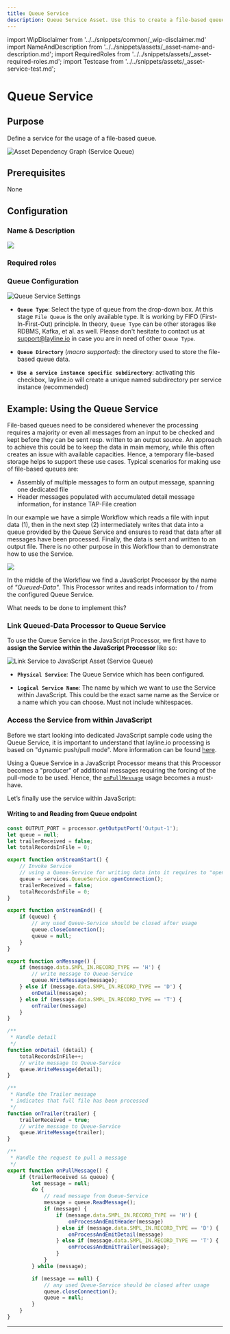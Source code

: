 ```yaml
---
title: Queue Service
description: Queue Service Asset. Use this to create a file-based queue.
---
```


import WipDisclaimer from '../../snippets/common/_wip-disclaimer.md'
import NameAndDescription from '../../snippets/assets/_asset-name-and-description.md';
import RequiredRoles from '../../snippets/assets/_asset-required-roles.md';
import Testcase from '../../snippets/assets/_asset-service-test.md';

# Queue Service

## Purpose

Define a service for the usage of a file-based queue.

![](./.asset-service-queue_images/1716279252580.png "Asset Dependency Graph (Service Queue)")

## Prerequisites

None

## Configuration

### Name & Description

![](./.asset-service-queue_images/1716281491472.png)

<NameAndDescription></NameAndDescription>

### Required roles

<RequiredRoles></RequiredRoles>

### Queue Configuration

![](./.asset-service-queue_images/1716291696394.png "Queue Service Settings")

* **`Queue Type`**: Select the type of queue from the drop-down box. At this stage `File Queue` is the only available type. It is working by FIFO (First-In-First-Out) principle.
In theory, `Queue Type` can be other storages like RDBMS, Kafka, et al. as well. 
Please don't hesitate to contact us at support@layline.io in case you are in need of other `Queue Type`.

* **`Queue Directory`** (_macro supported_): the directory used to store the file-based queue data. 

* **`Use a service instance specific subdirectory`**: activating this checkbox, layline.io will create a unique named subdirectory per service instance (recommended)

## Example: Using the Queue Service

File-based queues need to be considered whenever the processing requires a majority or even all messages from an input to be checked and kept
before they can be sent resp. written to an output source. An approach to achieve this could be to keep the data in main memory, while this 
often creates an issue with available capacities. Hence, a temporary file-based storage helps to support these use cases. Typical scenarios for making use of file-based queues are:

* Assembly of multiple messages to form an output message, spanning one dedicated file
* Header messages populated with accumulated detail message information, for instance TAP-File creation

In our example we have a simple Workflow which reads a file with input data (1), then in the next step (2) intermediately writes that data
into a queue provided by the Queue Service and ensures to read that data after all messages have been processed. Finally, the data is 
sent and written to an output file.
There is no other purpose in this Workflow than to demonstrate how to use the Service.

![](./.asset-service-queue_images/1716983152816.png)

In the middle of the Workflow we find a JavaScript Processor by the name of _"Queued-Data"_. This Processor writes and reads information to / from the configured Queue Service. 

What needs to be done to implement this?

### Link Queued-Data Processor to Queue Service

To use the Queue Service in the JavaScript Processor, we first have to **assign the Service within the JavaScript
Processor** like so:

![](./.asset-service-queue_images/1716982506048.png "Link Service to JavaScript Asset (Service Queue)")


* **`Physical Service`**: The Queue Service which has been configured.

* **`Logical Service Name`**: The name by which we want to use the Service within JavaScript. This could be the
  exact same name as the Service or a name which you can choose. Must not include whitespaces.

### Access the Service from within JavaScript

Before we start looking into dedicated JavaScript sample code using the Queue Service, 
it is important to understand that layline.io processing is based on "dynamic push/pull mode". More information can be found [here](/docs/language-reference/javascript/API/classes/JavaScriptProcessor#onpullmessage).

Using a Queue Service in a JavaScript Processor means that this Processor becomes a "producer" of additional messages requiring the forcing of the pull-mode to be used. 
Hence, the [`onPullMessage`](/docs/language-reference/javascript/API/classes/JavaScriptProcessor#onpullmessage) usage becomes a must-have.      

Let’s finally use the service within JavaScript:

#### Writing to and Reading from Queue endpoint

```javascript
const OUTPUT_PORT = processor.getOutputPort('Output-1');
let queue = null;
let trailerReceived = false;
let totalRecordsInFile = 0;

export function onStreamStart() {
    // Invoke Service
    // using a Queue-Service for writing data into it requires to "open it" via the method openConnection
    queue = services.QueueService.openConnection();
    trailerReceived = false;
    totalRecordsInFile = 0;
}

export function onStreamEnd() {
    if (queue) {
        // any used Queue-Service should be closed after usage 
        queue.closeConnection();
        queue = null;
    }
}

export function onMessage() {
    if (message.data.SMPL_IN.RECORD_TYPE == 'H') {
        // write message to Queue-Service
        queue.WriteMessage(message);
    } else if (message.data.SMPL_IN.RECORD_TYPE == 'D') {
        onDetail(message);
    } else if (message.data.SMPL_IN.RECORD_TYPE == 'T') {
        onTrailer(message)
    }
}

/**
 * Handle detail
 */
function onDetail (detail) {
    totalRecordsInFile++;
    // write message to Queue-Service
    queue.WriteMessage(detail);
}

/**
 * Handle the Trailer message
 * indicates that full file has been processed
 */
function onTrailer(trailer) {
    trailerReceived = true;
    // write message to Queue-Service
    queue.WriteMessage(trailer);
}

/**
 * Handle the request to pull a message
 */
export function onPullMessage() {
    if (trailerReceived && queue) {
        let message = null;
        do {
            // read message from Queue-Service
            message = queue.ReadMessage();
            if (message) {
                if (message.data.SMPL_IN.RECORD_TYPE == 'H') {
                    onProcessAndEmitHeader(message)
                } else if (message.data.SMPL_IN.RECORD_TYPE == 'D') {
                    onProcessAndEmitDetail(message)
                } else if (message.data.SMPL_IN.RECORD_TYPE == 'T') {
                    onProcessAndEmitTrailer(message);
                }
            }             
        } while (message);

        if (message == null) {
            // any used Queue-Service should be closed after usage 
            queue.closeConnection();
            queue = null;
        }
    }
}
```

<Testcase></Testcase>

---

<WipDisclaimer></WipDisclaimer>

